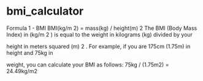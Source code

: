 # bmi_calculator

Formula 1 - BMI
BMI(kg/m
2) = mass(kg) / height(m)
2
The BMI (Body Mass Index) in (kg/m
2
) is equal to the weight in kilograms (kg) divided by your

height in meters squared (m)
2
. For example, if you are 175cm (1.75m) in height and 75kg in

weight, you can calculate your BMI as follows: 75kg / (1.75m2) = 24.49kg/m2

